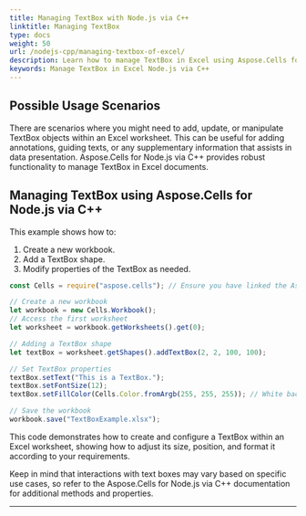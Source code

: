 ```yaml
---
title: Managing TextBox with Node.js via C++
linktitle: Managing TextBox
type: docs
weight: 50
url: /nodejs-cpp/managing-textbox-of-excel/
description: Learn how to manage TextBox in Excel using Aspose.Cells for Node.js via C++. 
keywords: Manage TextBox in Excel Node.js via C++ 
---
```



## **Possible Usage Scenarios**
There are scenarios where you might need to add, update, or manipulate TextBox objects within an Excel worksheet. This can be useful for adding annotations, guiding texts, or any supplementary information that assists in data presentation. Aspose.Cells for Node.js via C++ provides robust functionality to manage TextBox in Excel documents. 

## **Managing TextBox using Aspose.Cells for Node.js via C++**
This example shows how to:

1. Create a new workbook.
2. Add a TextBox shape.
3. Modify properties of the TextBox as needed.

```javascript
const Cells = require("aspose.cells"); // Ensure you have linked the Aspose.Cells library correctly

// Create a new workbook
let workbook = new Cells.Workbook();
// Access the first worksheet
let worksheet = workbook.getWorksheets().get(0);

// Adding a TextBox shape
let textBox = worksheet.getShapes().addTextBox(2, 2, 100, 100);

// Set TextBox properties
textBox.setText("This is a TextBox.");
textBox.setFontSize(12);
textBox.setFillColor(Cells.Color.fromArgb(255, 255, 255)); // White background

// Save the workbook
workbook.save("TextBoxExample.xlsx");
```

This code demonstrates how to create and configure a TextBox within an Excel worksheet, showing how to adjust its size, position, and format it according to your requirements.

Keep in mind that interactions with text boxes may vary based on specific use cases, so refer to the Aspose.Cells for Node.js via C++ documentation for additional methods and properties.

---
